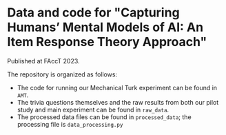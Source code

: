 # Data and code for "Capturing Humans’ Mental Models of AI: An Item Response Theory Approach"
Published at FAccT 2023.

The repository is organized as follows:
- The code for running our Mechanical Turk experiment can be found in `AMT`.
- The trivia questions themselves and the raw results from both our pilot study and main experiment can be found in `raw_data`.
- The processed data files can be found in `processed_data`; the processing file is `data_processing.py`
